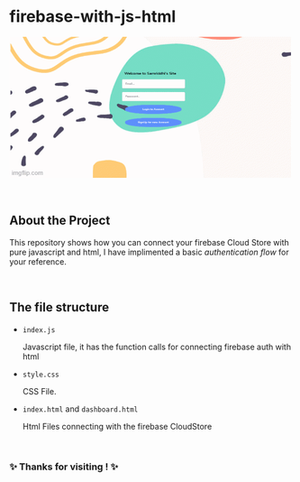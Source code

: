 # firebase-with-js-html

![alt-text](/snapshot.gif)

<br/>

## About the Project
This repository shows how you can connect your firebase Cloud Store with pure javascript and html,
I have implimented a basic *authentication flow* for your reference. 

<br/>

## The file structure

- `index.js`

  Javascript file, it has the function calls for connecting firebase auth with html

- `style.css`

  CSS File.

- `index.html` and `dashboard.html`

  Html Files connecting with the firebase CloudStore

<br/>

### ✨ Thanks for visiting ! ✨